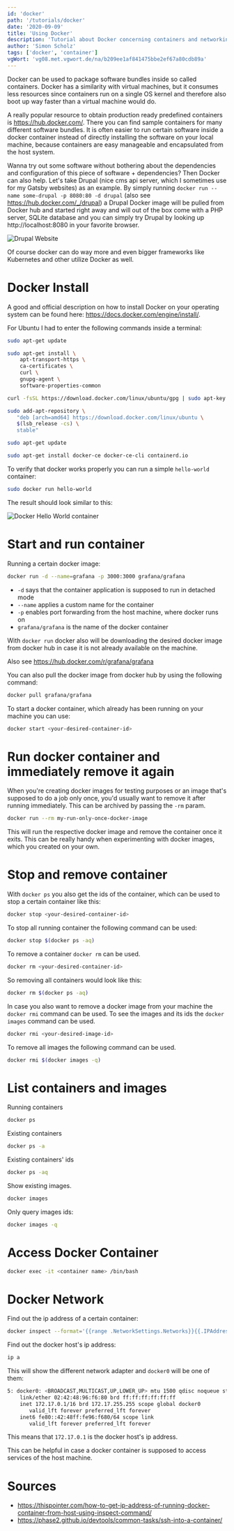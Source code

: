 ```yaml
---
id: 'docker'
path: '/tutorials/docker'
date: '2020-09-09'
title: 'Using Docker'
description: 'Tutorial about Docker concerning containers and networking.'
author: 'Simon Scholz'
tags: ['docker', 'container']
vgWort: 'vg08.met.vgwort.de/na/b209ee1af841475bbe2ef67a80cdb89a'
---
```


Docker can be used to package software bundles inside so called containers. Docker has a similarity with virtual machines, but it consumes less resources since containers run on a single OS kernel and therefore also boot up way faster than a virtual machine would do.

A really popular resource to obtain production ready predefined containers is https://hub.docker.com/. There you can find sample containers for many different software bundles. It is often easier to run certain software inside a docker container instead of directly installing the software on your local machine, because containers are easy manageable and encapsulated from the host system.

Wanna try out some software without bothering about the dependencies and configuration of this piece of software + dependencies? Then Docker can also help.
Let's take Drupal (nice cms api server, which I sometimes use for my Gatsby websites) as an example.
By simply running `docker run --name some-drupal -p 8080:80 -d drupal` (also see https://hub.docker.com/_/drupal) a Drupal Docker image will be pulled from Docker hub and started right away and will out of the box come with a PHP server, SQLite database and you can simply try Drupal by looking up http://localhost:8080 in your favorite browser.

![Drupal Website](./drupal-website.png)

Of course docker can do way more and even bigger frameworks like Kubernetes and other utilize Docker as well.

# Docker Install

A good and official description on how to install Docker on your operating system can be found here: https://docs.docker.com/engine/install/.

For Ubuntu I had to enter the following commands inside a terminal:

```bash
sudo apt-get update

sudo apt-get install \
    apt-transport-https \
    ca-certificates \
    curl \
    gnupg-agent \
    software-properties-common

curl -fsSL https://download.docker.com/linux/ubuntu/gpg | sudo apt-key add -

sudo add-apt-repository \
   "deb [arch=amd64] https://download.docker.com/linux/ubuntu \
   $(lsb_release -cs) \
   stable"

sudo apt-get update

sudo apt-get install docker-ce docker-ce-cli containerd.io
```

To verify that docker works properly you can run a simple `hello-world` container:

```bash
sudo docker run hello-world
```

The result should look similar to this:

![Docker Hello World container](./docker-hello-world.png)

# Start and run container

Running a certain docker image:

```bash
docker run -d --name=grafana -p 3000:3000 grafana/grafana
```

- `-d` says that the container application is supposed to run in detached mode
- `--name` applies a custom name for the container
- `-p` enables port forwarding from the host machine, where docker runs on
- `grafana/grafana` is the name of the docker container

With `docker run` docker also will be downloading the desired docker image from docker hub in case it is not already available on the machine.

Also see https://hub.docker.com/r/grafana/grafana

You can also pull the docker image from docker hub by using the following command:

```bash
docker pull grafana/grafana
```

To start a docker container, which already has been running on your machine you can use:

```bash
docker start <your-desired-container-id>
```

# Run docker container and immediately remove it again

When you're creating docker images for testing purposes or an image that's supposed to do a job only once, you'd usually want to remove it after running immediately.
This can be archived by passing the `-rm` param.

```bash
docker run --rm my-run-only-once-docker-image
```

This will run the respective docker image and remove the container once it exits.
This can be really handy when experimenting with docker images, which you created on your own.

# Stop and remove container

With `docker ps` you also get the ids of the container, which can be used to stop a certain container like this:

```bash
docker stop <your-desired-container-id>
```

To stop all running container the following command can be used:

```bash
docker stop $(docker ps -aq)
```

To remove a container `docker rm` can be used.

```bash
docker rm <your-desired-container-id>
```

So removing all containers would look like this:

```bash
docker rm $(docker ps -aq)
```

In case you also want to remove a docker image from your machine the `docker rmi` command can be used.
To see the images and its ids the `docker images` command can be used.

```bash
docker rmi <your-desired-image-id>
```

To remove all images the following command can be used.

```bash
docker rmi $(docker images -q)
```

# List containers and images

Running containers

```bash
docker ps
```

Existing containers

```bash
docker ps -a
```

Existing containers' ids

```bash
docker ps -aq
```

Show existing images.

```bash
docker images
```

Only query images ids:

```bash
docker images -q
```

# Access Docker Container

```bash
docker exec -it <container name> /bin/bash
```

# Docker Network

Find out the ip address of a certain container:

```bash
docker inspect --format='{{range .NetworkSettings.Networks}}{{.IPAddress}}{{end}}' your-container-id
```

Find out the docker host's ip address:

```bash
ip a
```

This will show the different network adapter and `docker0` will be one of them:

```bash
5: docker0: <BROADCAST,MULTICAST,UP,LOWER_UP> mtu 1500 qdisc noqueue state UP group default
    link/ether 02:42:48:96:f6:80 brd ff:ff:ff:ff:ff:ff
    inet 172.17.0.1/16 brd 172.17.255.255 scope global docker0
       valid_lft forever preferred_lft forever
    inet6 fe80::42:48ff:fe96:f680/64 scope link
       valid_lft forever preferred_lft forever
```

This means that `172.17.0.1` is the docker host's ip address.

This can be helpful in case a docker container is supposed to access services of the host machine.

# Sources

- https://thispointer.com/how-to-get-ip-address-of-running-docker-container-from-host-using-inspect-command/
- https://phase2.github.io/devtools/common-tasks/ssh-into-a-container/
